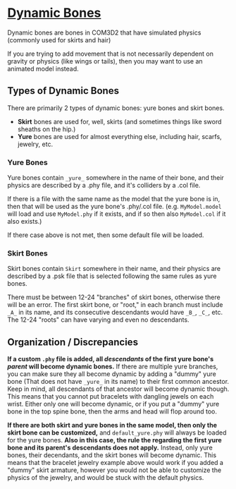# [Dynamic Bones](https://github.com/luvoid/COM3D2-All-Bout-Bones/blob/main/wiki/Dynamic-Bones.md)
Dynamic bones are bones in COM3D2 that have simulated physics (commonly used for skirts and hair)

If you are trying to add movement that is not necessarily dependent on gravity or physics (like wings or tails), then you may want to use an animated model instead.

## Types of Dynamic Bones
There are primarily 2 types of dynamic bones: yure bones and skirt bones.
* **Skirt** bones are used for, well, skirts (and sometimes things like sword sheaths on the hip.)
* **Yure** bones are used for almost everything else, including hair, scarfs, jewelry, etc.


### Yure Bones
Yure bones contain `_yure_` somewhere in the name of their bone, and their physics are described by a .phy file, and it's colliders by a .col file.

If there is a file with the same name as the model that the yure bone is in, then that will be used as the yure bone's .phy/.col file. (e.g. `MyModel.model` will load and use `MyModel.phy` if it exists, and if so then also `MyModel.col` if it also exists.)

If there case above is not met, then some default file will be loaded.

### Skirt Bones
Skirt bones contain `Skirt` somewhere in their name, and their physics are described by a .psk file that is selected following the same rules as yure bones.

There must be between 12-24 "branches" of skirt bones, otherwise there will be an error. The first skirt bone, or "root," in each branch must include  `_A_` in its name, and its consecutive descendants would have `_B_`, `_C_`, etc. The 12-24 "roots" can have varying and even no descendants.

## Organization / Discrepancies
**If a custom `.phy` file is added, all *descendants* of the first yure bone's *parent* will become dynamic bones.** If there are multiple yure branches, you can make sure they all become dynamic by adding a "dummy" yure bone (That does not have `_yure_` in its name) to their first common ancestor. Keep in mind, all descendants of that ancestor will become dynamic though. This means that you cannot put bracelets with dangling jewels on each wrist. Either only one will become dynamic, or if you put a "dummy" yure bone in the top spine bone, then the arms and head will flop around too.

**If there are both skirt and yure bones in the same model, then only the skirt bone can be customized,** and `default_yure.phy` will always be loaded for the yure bones. **Also in this case, the rule the regarding the first yure bone and its parent's descendants does not apply.** Instead, only yure bones, their decendants, and the skirt bones will become dynamic. This means that the bracelet jewelry example above would work if you added a "dummy" skirt armature, however you would not be able to customize the physics of the jewelry, and would be stuck with the default physics.



